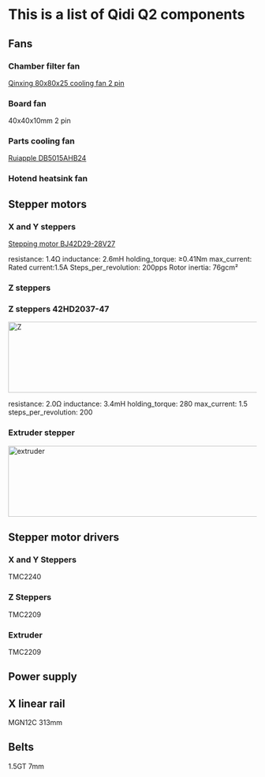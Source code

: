# This is a list of Qidi Q2 components

## Fans

### Chamber filter fan

[Qinxing 80x80x25 cooling fan 2 pin](https://alexnld.com/product/av-8025m24b-dc-24v-brushless-cooling-fan-for-diy-black/) 

### Board fan

40x40x10mm 2 pin

### Parts cooling fan

[Ruiapple DB5015AHB24](https://ruiapple-fan.com/Dc-Blower-Fans/DB-5015A.html)

### Hotend heatsink fan

## Stepper motors

### X and Y steppers

[Stepping motor BJ42D29-28V27](https://en.kelimotor.com/applist_detail/97.html)

resistance: 1.4Ω
inductance:  2.6mH
holding_torque: ≥0.41Nm
max_current: Rated current:1.5A
Steps_per_revolution: 200pps
Rotor inertia: 76gcm²
### Z steppers

### Z steppers 42HD2037-47

<img width="552" height="144" alt="Z" src="https://github.com/user-attachments/assets/9560345e-3cd9-49e9-8436-d3fdd381c445" />

resistance: 2.0Ω
inductance: 3.4mH
holding_torque: 280
max_current: 1.5
steps_per_revolution: 200 

### Extruder stepper

<img width="552" height="144" alt="extruder" src="https://github.com/user-attachments/assets/392c19f5-04f2-40ec-8dee-62035936609f" />

## Stepper motor drivers

### X and Y Steppers

TMC2240

### Z Steppers

TMC2209

### Extruder 

TMC2209

## Power supply

## X linear rail

MGN12C 313mm

## Belts

1.5GT 7mm
